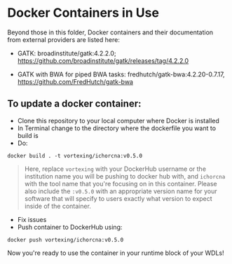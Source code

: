 # Docker Containers in Use


Beyond those in this folder, Docker containers and their documentation from external providers are listed here:

- GATK:  broadinstitute/gatk:4.2.2.0; https://github.com/broadinstitute/gatk/releases/tag/4.2.2.0

- GATK with BWA for piped BWA tasks: fredhutch/gatk-bwa:4.2.20-0.7.17, https://github.com/FredHutch/gatk-bwa


## To update a docker container:
- Clone this repository to your local computer where Docker is installed
- In Terminal change to the directory where the dockerfile you want to build is
- Do:
```
docker build . -t vortexing/ichorcna:v0.5.0
```
> Here, replace `vortexing` with your DockerHub username or the institution name you will be pushing to docker hub with, and `ichorcna` with the tool name that you're focusing on in this container.  Please also include the `:v0.5.0` with an appropriate version name for your software that will specify to users exactly what version to expect inside of the container. 

- Fix issues
- Push container to DockerHub using:
```
docker push vortexing/ichorcna:v0.5.0
```

Now you're ready to use the container in your runtime block of your WDLs!